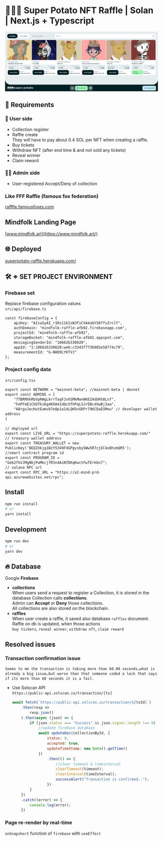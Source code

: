 # 🥔🥔🥔 Super Potato NFT Raffle | Solan | Next.js + Typescript

<p align="center">
    <img src="./.github/preview.png" alt="Super potato" />
</p>

## 📖 Requirements
### 👶 User side
- Collection register
- Raffle create <br />
  They will have to pay about 0.4 SOL per NFT when creating a raffle.
- Buy tickets
- Withdraw NFT (after end time & and not sold any tickets)
- Reveal winner
- Claim reward
### 👨‍💻 Admin side
- User-registered Accept/Deny of collection
### Like FFF Raffle (famous fox federation)
[rafffle.famousfoxes.com](https://rafffle.famousfoxes.com/)
<br />

## Mindfolk Landing Page
[www.mindfolk.art](https://www.mindfolk.art/)

## 🌐 Deployed
[superpotato-raffle.herokuapp.com/](https://superpotato-raffle.herokuapp.com/)


## 🛠 ※ SET PROJECT ENVIRONMENT
### Firebase set
Replace firebase configuration values <br />
`src/api/firebase.ts` <br/>
```tsx
const firebaseConfig = {
    apiKey: "AIzaSyAI_r1Rs11kIsWJFiCVA4aGt58ffsZrclY",
    authDomain: "mindfolk-raffle-afb92.firebaseapp.com",
    projectId: "mindfolk-raffle-afb92",
    storageBucket: "mindfolk-raffle-afb92.appspot.com",
    messagingSenderId: "106626330620",
    appId: "1:106626330620:web:c3343f7736902e58774c79",
    measurementId: "G-NHD9LYKTVJ"
};
```
### Project config data
`src/config.tsx` <br />
```tsx
export const NETWORK = "mainnet-beta"; //mainnet-beta | devnet
export const ADMINS = [
    "7TBRMXkRbVpRWgLkrrTaqFJvXSMkMwnNKEZ4dbRh8Lnf",
    "FePFmE1CbbTkiKg4K9A41dQcXfhPqLSJrEBcdXwBj3aa",
    "A8rgsJecHutEamvb7e8p1a14LQH3vGRPr796CDaESMeu" // developer wallet address
]

// deployed url
export const LIVE_URL = "https://superpotato-raffle.herokuapp.com/" 
// treasury wallet address
export const TREASURY_WALLET = new PublicKey('BEQZXkjg1BzY5349FXGPgvsbySWw5R7zjEC4xQhzmQR5');
//smart contract program id
export const PROGRAM_ID = "Geb2fkVJMgNbjPwMkcjfR3n4AiN7DKqKwctFwfErkbn7"; 
// solana RPC url
export const RPC_URL = "https://a2-mind-prd-api.azurewebsites.net/rpc";

```

## Install

```bash
npm run install
# or
yarn install
```
## Development

```bash
npm run dev
# or
yarn dev
```

## 🔥 Database
Google **Firebase**
- **collections** <br />
    When users send a request to register a Collection, it is stored in the database Collection calls **collections**.<br />
    Admin can **Accept** or **Deny** those collections. <br />
    All collections are also stored on the blockchain.
- **raffles** <br />
    When user create a raffle, it saved also database `raffles` document. <br />
    Raffle on db is updated, when those actions <br />
    `buy tickets`, `reveal winner`, `withdraw nft`, `claim reward`
  
## Resolved issues

### Transaction confirmation issue
```
Seems to me the transaction is taking more than 60.00 seconds…what is already a big issue…but worse than that someone coded a lock that says if its more than 60 seconds it is a fail.
```
- Use Solscan API<br>
  `https://public-api.solscan.io/transaction/[tx]`
    ```jsx
    await fetch(`https://public-api.solscan.io/transaction/${txId}`)
        .then(resp =>
            resp.json()
        ).then(async (json) => {
            if (json.status === "Success" && json.signer.length !== 0) {
                //update firebase database
                await updateDoc(collectionById, {
                    status: 0,
                    accepted: true,
                    updateTimeStamp: new Date().getTime()
                })
                    .then(() => {
                        //clear timeout & timeinterval 
                        clearTimeout(timeout);
                        clearInterval(timeInterval);
                        successAlert("Transaction is confirmed..");
                    })
            }
        })
        .catch((error) => {
            console.log(error);
        })
  ```
### Page re-render by real-time
`onSnapshort` function of `firebase` with `useEffect`